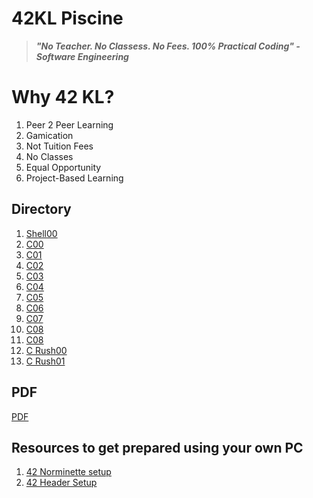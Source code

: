 # 42KL Piscine

> ***"No Teacher. No Classess. No Fees. 100% Practical Coding" - Software Engineering***

# Why 42 KL?
1. Peer 2 Peer Learning
2. Gamication
3. Not Tuition Fees
4. No Classes
5. Equal Opportunity
6. Project-Based Learning

## Directory

1. [Shell00](https://github.com/NEIL-smtg/42kl-piscine/tree/main/Shell00)
2. [C00](https://github.com/NEIL-smtg/42kl-piscine/tree/main/C00)
3. [C01](https://github.com/NEIL-smtg/42kl-piscine/tree/main/C01)
4. [C02](https://github.com/NEIL-smtg/42kl-piscine/tree/main/C02)
5. [C03](https://github.com/NEIL-smtg/42kl-piscine/tree/main/C03)
6. [C04](https://github.com/NEIL-smtg/42kl-piscine/tree/main/C04)
7. [C05](https://github.com/NEIL-smtg/42kl-piscine/tree/main/C05)
8. [C06](https://github.com/NEIL-smtg/42kl-piscine/tree/main/C06)
9. [C07](https://github.com/NEIL-smtg/42kl-piscine/tree/main/C07)
10. [C08](https://github.com/NEIL-smtg/42kl-piscine/tree/main/C08)
11. [C08](https://github.com/NEIL-smtg/42kl-piscine/tree/main/C09)
12. [C Rush00](https://github.com/NEIL-smtg/42kl-piscine/tree/main/rush00)
13. [C Rush01](https://github.com/NEIL-smtg/42kl-piscine/tree/main/rush01)

## PDF
[PDF](https://github.com/NEIL-smtg/42kl-piscine/tree/main/PDF)

## Resources to get prepared using your own PC
1. [42 Norminette setup](https://github.com/42School/norminette)
2. [42 Header Setup](https://github.com/42Paris/42header)
